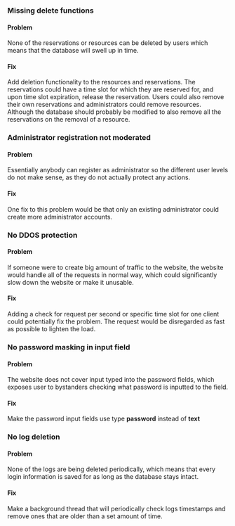 ### Missing delete functions
#### Problem
None of the reservations or resources can be deleted by users which means that the database will swell up in time. 
#### Fix
Add deletion functionality to the resources and reservations. The reservations could have a time slot for which they are reserved for, and upon time slot expiration, release the reservation.
Users could also remove their own reservations and administrators could remove resources. Although the database should probably be modified to also remove all the reservations on the removal of a resource.

### Administrator registration not moderated
#### Problem
Essentially anybody can register as administrator so the different user levels do not make sense, as they do not actually protect any actions.
#### Fix
One fix to this problem would be that only an existing administrator could create more administrator accounts.

### No DDOS protection
#### Problem
If someone were to create big amount of traffic to the website, the website would handle all of the requests in normal way, which could significantly slow down the website
or make it unusable.
#### Fix
Adding a check for request per second or specific time slot for one client could potentially fix the problem. The request would be disregarded as fast as possible to lighten the load.

### No password masking in input field
#### Problem
The website does not cover input typed into the password fields, which exposes user to bystanders checking what password is inputted to the field.
#### Fix
Make the password input fields use type **password** instead of **text**

### No log deletion
#### Problem
None of the logs are being deleted periodically, which means that every login information is saved for as long as the database stays intact.
#### Fix
Make a background thread that will periodically check logs timestamps and remove ones that are older than a set amount of time.
